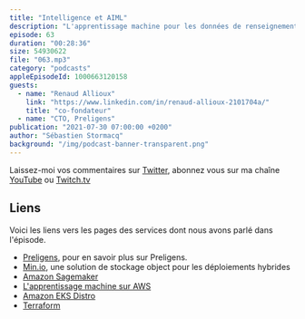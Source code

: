 ```yaml
---
title: "Intelligence et AIML"
description: "L'apprentissage machine pour les données de renseignements: Preligens développe des solutions d'apprentissage machine pour identifer des données suceptibles d'intéresser des agences de renseignements, militaires ou civiles. Dans cet épisode, nous parlons de l'acquisition et le stockage de données, d'apprentissage machine et de confidentialité des données, avec un approche pragmatique quant aux aspects de souverainté et sécurité."
episode: 63
duration: "00:28:36"
size: 54930622
file: "063.mp3"
category: "podcasts"
appleEpisodeId: 1000663120158
guests:
  - name: "Renaud Allioux"
    link: "https://www.linkedin.com/in/renaud-allioux-2101704a/"
    title: "co-fondateur"
  - name: "CTO, Preligens"
publication: "2021-07-30 07:00:00 +0200"
author: "Sébastien Stormacq"
background: "/img/podcast-banner-transparent.png"
---
```


Laissez-moi vos commentaires sur [Twitter](https://twitter.com/sebsto), abonnez vous sur ma chaîne [YouTube](https://www.youtube.com/sebsto) ou [Twitch.tv](https://www.twitch.tv/sebAWS)

## Liens

Voici les liens vers les pages des services dont nous avons parlé dans l'épisode.

- [Preligens](https://www.preligens.com/), pour en savoir plus sur Preligens.
- [Min.io](https://min.io/), une solution de stockage object pour les déploiements hybrides
- [Amazon Sagemaker](aws.amazon.com/sagemaker/)
- [L'apprentissage machine sur AWS](https://aws.amazon.com/machine-learning/)
- [Amazon EKS Distro](https://aws.amazon.com/eks/eks-distro/)
- [Terraform](https://www.terraform.io/)
